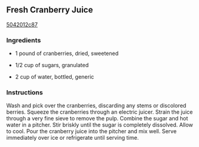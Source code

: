 ## Fresh Cranberry Juice

[5042012c87](http://www.epicurious.com/recipes/food/views/fresh-cranberry-juice-381881)

### Ingredients

 - 1 pound of cranberries, dried, sweetened

 - 1/2 cup of sugars, granulated

 - 2 cup of water, bottled, generic

### Instructions

Wash and pick over the cranberries, discarding any stems or discolored berries. Squeeze the cranberries through an electric juicer. Strain the juice through a very fine sieve to remove the pulp. Combine the sugar and hot water in a pitcher. Stir briskly until the sugar is completely dissolved. Allow to cool. Pour the cranberry juice into the pitcher and mix well. Serve immediately over ice or refrigerate until serving time.